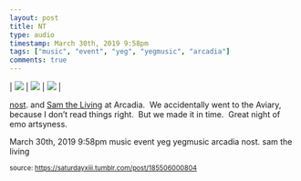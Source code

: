 ```yaml
---
layout: post
title: NT
type: audio
timestamp: March 30th, 2019 9:58pm
tags: ["music", "event", "yeg", "yegmusic", "arcadia"]
comments: true
---
```


| <img src="https://saturdayxiii.github.io/media/185506000804_0.gif"/> | <img src="https://saturdayxiii.github.io/media/185506000804_1.jpg"/> | <img src="https://saturdayxiii.github.io/media/185506000804_2.jpg"/> |

<a href="https://abandcallednost.bandcamp.com" target="_blank">nost</a>. and <a href="https://abandcallednost.bandcamp.com" target="_blank">Sam the Living</a> at Arcadia.  We accidentally went to the Aviary, because I don’t read things right.  But we made it in time.  Great night of emo artsyness.
 
  <div id="footer">
      <span id="timestamp"> March 30th, 2019 9:58pm </span>
        <span class="tag">music</span>
  <span class="tag">event</span>
  <span class="tag">yeg</span>
  <span class="tag">yegmusic</span>
  <span class="tag">arcadia</span>
  <span class="tag">nost.</span>
  <span class="tag">sam the living</span>
  
  </body>
        </html>
        
<small>source: https://saturdayxiii.tumblr.com/post/185506000804</small>